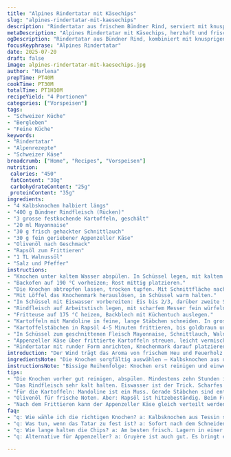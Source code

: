```yaml
---
title: "Alpines Rindertatar mit Käsechips"
slug: "alpines-rindertatar-mit-kaesechips"
description: "Rindertatar aus frischem Bündner Rind, serviert mit knusprigen Kartoffelstreifen in Appenzeller Käse gewendet. Knochenmark vom Kalbsrücken, schonend im Ofen gebacken, gibt dem Gericht die alpine Tiefe. Frische Kräuter und ein Hauch Walnussöl ergänzen das herzhafte Aroma. Kartoffeln werden längs in feine Stäbchen geschnitten, doppelt gewaschen, frittiert und mit Bergkäse vermengt für knusprige Chips. Ein Gericht, das Alpenluft schmeckt und den Bergsommer auf die Zunge bringt."
metaDescription: "Alpines Rindertatar mit Käsechips, herzhaft und frisch. Genießen Sie die Aromen der Schweiz in einem einzigartigen Gericht."
ogDescription: "Rindertatar aus Bündner Rind, kombiniert mit knusprigen Kartoffelchips in Appenzeller Käse. Ein alpenländisches Erlebnis."
focusKeyphrase: "Alpines Rindertatar"
date: 2025-07-20
draft: false
image: alpines-rindertatar-mit-kaesechips.jpg
author: "Marlena"
prepTime: PT40M
cookTime: PT30M
totalTime: PT1H10M
recipeYield: "4 Portionen"
categories: ["Vorspeisen"]
tags:
- "Schweizer Küche"
- "Bergleben"
- "Feine Küche"
keywords:
- "Rindertatar"
- "Alpenrezepte"
- "Schweizer Käse"
breadcrumb: ["Home", "Recipes", "Vorspeisen"]
nutrition: 
 calories: "450"
 fatContent: "30g"
 carbohydrateContent: "25g"
 proteinContent: "35g"
ingredients:
- "4 Kalbsknochen halbiert längs"
- "400 g Bündner Rindfleisch (Rücken)"
- "3 grosse festkochende Kartoffeln, geschält"
- "20 ml Mayonnaise"
- "30 g frisch gehackter Schnittlauch"
- "30 g fein geriebener Appenzeller Käse"
- "Olivenöl nach Geschmack"
- "Rapsöl zum Frittieren"
- "1 TL Walnussöl"
- "Salz und Pfeffer"
instructions:
- "Knochen unter kaltem Wasser abspülen. In Schüssel legen, mit kaltem Wasser bedecken. Mindestens 10 Stunden oder über Nacht kalt stellen."
- "Backofen auf 190 °C vorheizen; Rost mittig platzieren."
- "Die Knochen abtropfen lassen, trocken tupfen. Mit Schnittfläche nach oben auf backblech legen. Für 18 Minuten im Ofen rösten."
- "Mit Löffel das Knochenmark herauslösen, in Schüssel warm halten."
- "In Schüssel mit Eiswasser vorbereiten: Eis bis 2/3, darüber zweite Schüssel setzen. Dies hält das geschnittene Fleisch kühl."
- "Rindfleisch auf Arbeitstisch legen, mit scharfem Messer fein würfeln. Sofort in kalte Schüssel geben, kühl stellen."
- "Fritteuse auf 175 °C heizen, Backblech mit Küchentuch auslegen."
- "Kartoffeln mit Mandoline in feine, lange Stäbchen schneiden. In grossen Schüssel mit kaltem Wasser gut spülen, bis kein Trübstoff mehr austritt. 8 Minuten einweichen lassen. Abtropfen, mit Küchenhandtuch gut trocknen."
- "Kartoffelstäbchen in Rapsöl 4-5 Minuten frittieren, bis goldbraun und knusprig. Mehrfach wenden, spritzt. Auf vorbereitetem Backblech abtropfen lassen, salzen."
- "In Schüssel zum geschnittenen Fleisch Mayonnaise, Schnittlauch, Walnussöl und etwas Olivenöl geben. Salz, Pfeffer vorsichtig einarbeiten. Kurz ziehen lassen."
- "Appenzeller Käse über frittierte Kartoffeln streuen, leicht vermischen, sodass kleine Käsebällchen entstehen."
- "Rindertatar mit runder Form anrichten, Knochenmark darauf platzieren. Sofort mit Käsechips servieren."
introduction: "Der Wind trägt das Aroma von frischem Heu und Feuerholz. In einer Alphütte, irgendwo zwischen den sanften Hügeln des Emmentals und den schroffen Gipfeln der Berner Alpen, ist die Luft klar, scharf, würzig. Hier wird das Fleisch noch mit Respekt behandelt, geschneidert wie vom Metzgermeister persönlich. Die Kartoffeln, so fest und erdig, erinnern an Tage auf der Alp, wo Hände in Erde graben, um diese goldgelben Schätze zu bergen. Das ist keine Stadtküche. Das ist Bergleben, kantig wie das Holz des Ofenherds, wärmend wie der Käse, der in alten Stuben reift. Die Knochen, denen Mark entnommen wird, haben Geschichte. Der Appenzeller gibt dem Gericht jene würzige Note, die in der Kantine einer Berghütte ebenso zuhause ist wie auf dem Teller eines Festzelts in Davos. Verdammt nochmal, ein Hauch von Walnussöl bringt noch das Waldboden-Knistern mit rein. Dieses Essen ist wild, roh, handgemacht, kantig. Die Kartoffelchips knuspern wie das Holz beim Anzünden, das Fleisch tanzt auf der Zunge, das Krokettenäquivalent aus Käse und Knusprigem hält. Keine Schnörkel dürftig. Dafür viel Herz."
ingredientsNote: "Die Knochen sorgfältig auswählen – Kalbsknochen aus dem Tessin oder zwischen Alpstöcken von zertifizierten Bauernhöfen. Frisches Fleisch, möglichst aus dem Bündnerland, da die Rinder vom Alpengras und Kräutern kräftiger schmecken. Statt der traditionellen Mayonnaise kann eine leichte Aioli aus lokalen Knoblauchzehen benutzt werden, welche besser zum Berggeschmack passt. Die Kartoffeln unbedingt gut spülen und trocknen, sonst gibt’s Fettstropfen beim Frittieren. Appenzeller ersetzt den Gruyère für extra Würze. Walnussöl ist ein kleiner Twist, bringt nussige Wärme, könnte aber auch mit Haselnussöl variiert werden. Olivenöl für die Frische, aber Rapsöl zum Frittieren – weil hitzebeständig. Schnittlauch aus dem Garten oder Alpkräutermischung ergänzen das Ganze. Wichtig ist, dass die Zutaten regional und naturbelassen sind, fast wie die frische Bergluft. Hier ist weniger Zusatz, dafür umso mehr Qualität gefragt. Auf das Auswringen der Kartoffeln achten, sonst knuspert nichts – das ist der Kern des Ganzen."
instructionsNote: "Bissige Reihenfolge: Knochen erst reinigen und einweichen, sonst verbrennen sie oder verlieren das wertvolle Mark. Dann Ofen vorbereiten, Mark rausschaben, damit es nicht austrocknet. Rindfleisch immer ganz kalt schneiden, sonst reizt das enzymatische Arbeiten nicht. Das Eisbad hält die Temperatur im Griff, sonst wird das Fleisch zäh. Kartoffeln unbedingt in feine Julienne schneiden, das ist Handarbeit, für Konsistenz. Das doppelte Spülen und Einweichen entfernt Stärke – ganz wichtig, vor allem bei den Alpenkartoffeln, sonst werden sie matschig. Frittieren bei 175 Grad, nicht höher, sonst verbrennen sie. Zwischen Reinigen, Würzen, Mischen – alles vorbereiten, nicht improvisieren. Das Mark noch warm draufgeben, das schmilzt leicht und gibt Tiefe. Appenzeller wird nicht verbrannt, sondern untergemengt, zu Finessen kombiniert. Servieren sofort, denn warmes Knochenmark und kaltes Rind – ein Gegensatz wie Tag und Nacht in der Jagdhütte. Kurze Kochzeiten, langer Geschmack im Munde. Trinken? Einen kräftigen Bündner Rotwein oder ein Glas Appenzeller Bier, ideal."
tips:
- "Die Knochen vorher gut reinigen, abspülen. Mindestens zehn Stunden in Wasser einweichen. Das Mark bleibt saftig. Kontrollieren, nicht länger als nötig."
- "Das Rindfleisch sehr kalt halten. Eiswasser ist der Trick. Scharfes Messer benutzen für kleine Würfel. Hohe Qualität von Metzgern empfehlenswert."
- "Für die Kartoffeln: Mandoline ist ein Muss. Gerade Stäbchen sind entscheidend. Doppelt waschen. Stärke entfernen. Frittieren bei 175 Grad, keine Ausnahmen."
- "Olivenöl für frische Noten. Aber: Rapsöl ist hitzebeständig. Beim Frittieren auf die Temperatur achten. Zu heiß? Kartoffeln verbrennen."
- "Nach dem Frittieren kann der Appenzeller Käse gleich verteilt werden. Gut rumwenden, sodass Chips entstehen. Sofort servieren, während alles warm ist."
faq:
- "q: Wie wähle ich die richtigen Knochen? a: Kalbsknochen aus Tessin sind perfekt. Frisch ist wichtig. Achten auf die Qualität. Geschmacksintensiv."
- "q: Was tun, wenn das Tatar zu fest ist? a: Sofort nach dem Schneiden kühl stellen. Zirkel nicht übertreiben, dann bleibt es zart. Walnussöl bringt Sanftheit."
- "q: Wie lange halten die Chips? a: Am besten frisch. Lagern in einer Papiertüte. Abgedeckt hält es nicht lange. Knusprig müssen sie sein."
- "q: Alternative für Appenzeller? a: Gruyère ist auch gut. Es bringt eigene Würze. Oder einfach variieren. Käse ist flexibel."

---
```

